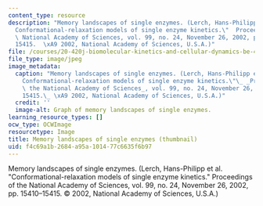 ```yaml
---
content_type: resource
description: "Memory landscapes of single enzymes. (Lerch, Hans-Philipp et al.  \"\
  Conformational-relaxation models of single enzyme kinetics.\"  Proceedings of the\
  \ National Academy of Sciences, vol. 99, no. 24, November 26, 2002, pp. 15410\u2013\
  15415.  \xA9 2002, National Academy of Sciences, U.S.A.)"
file: /courses/20-420j-biomolecular-kinetics-and-cellular-dynamics-be-420j-fall-2004/f4c69a1b2684a95a101477c6635f6b97_20-420jf04-th.jpg
file_type: image/jpeg
image_metadata:
  caption: "Memory landscapes of single enzymes. (Lerch, Hans-Philipp et al.\_ \"\
    Conformational-relaxation models of single enzyme kinetics.\"\_ _Proceedings of\
    \ the National Academy of Sciences_, vol. 99, no. 24, November 26, 2002, pp. 15410\u2013\
    15415.\_ \xA9 2002, National Academy of Sciences, U.S.A.)"
  credit: ''
  image-alt: Graph of memory landscapes of single enzymes.
learning_resource_types: []
ocw_type: OCWImage
resourcetype: Image
title: Memory landscapes of single enzymes (thumbnail)
uid: f4c69a1b-2684-a95a-1014-77c6635f6b97
---
```

Memory landscapes of single enzymes. (Lerch, Hans-Philipp et al.  "Conformational-relaxation models of single enzyme kinetics."  Proceedings of the National Academy of Sciences, vol. 99, no. 24, November 26, 2002, pp. 15410–15415.  © 2002, National Academy of Sciences, U.S.A.)

